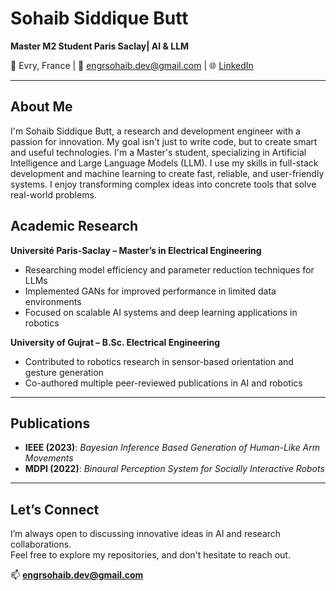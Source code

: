 # Sohaib Siddique Butt

**Master M2 Student Paris Saclay| AI & LLM**


📍 Evry, France | 📧 engrsohaib.dev@gmail.com | 🌐 [LinkedIn](https://linkedin.com/in/sohaibdev)

---

## About Me

I'm Sohaib Siddique Butt, a research and development engineer with a passion for innovation. My goal isn't just to write code, but to create smart and useful technologies. I'm a Master's student, specializing in Artificial Intelligence and Large Language Models (LLM). I use my skills in full-stack development and machine learning to create fast, reliable, and user-friendly systems. I enjoy transforming complex ideas into concrete tools that solve real-world problems.


## Academic Research

**Université Paris-Saclay – Master’s in Electrical Engineering**  
- Researching model efficiency and parameter reduction techniques for LLMs  
- Implemented GANs for improved performance in limited data environments  
- Focused on scalable AI systems and deep learning applications in robotics  

**University of Gujrat – B.Sc. Electrical Engineering**  
- Contributed to robotics research in sensor-based orientation and gesture generation  
- Co-authored multiple peer-reviewed publications in AI and robotics

---

## Publications

- **IEEE (2023)**: *Bayesian Inference Based Generation of Human-Like Arm Movements*  
- **MDPI (2022)**: *Binaural Perception System for Socially Interactive Robots*  

---

## Let’s Connect

I’m always open to discussing innovative ideas in AI and research collaborations.  
Feel free to explore my repositories, and don't hesitate to reach out.

📫 **engrsohaib.dev@gmail.com**
